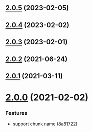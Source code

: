 ## [2.0.5](https://github.com/imcuttle/react-webpack-lazyloader/compare/v2.0.4...v2.0.5) (2023-02-05)

## [2.0.4](https://github.com/imcuttle/react-webpack-lazyloader/compare/v2.0.3...v2.0.4) (2023-02-02)

## [2.0.3](https://github.com/imcuttle/react-webpack-lazyloader/compare/v2.0.2...v2.0.3) (2023-02-01)

## [2.0.2](https://github.com/imcuttle/react-webpack-lazyloader/compare/v2.0.1...v2.0.2) (2021-06-24)

## [2.0.1](https://github.com/imcuttle/react-webpack-lazyloader/compare/v2.0.0...v2.0.1) (2021-03-11)

# [2.0.0](https://github.com/imcuttle/react-webpack-lazyloader/compare/8a8172245d90b10c268d70fa3051e33558f5049e...v2.0.0) (2021-02-02)

### Features

- support chunk name ([8a81722](https://github.com/imcuttle/react-webpack-lazyloader/commit/8a8172245d90b10c268d70fa3051e33558f5049e))

